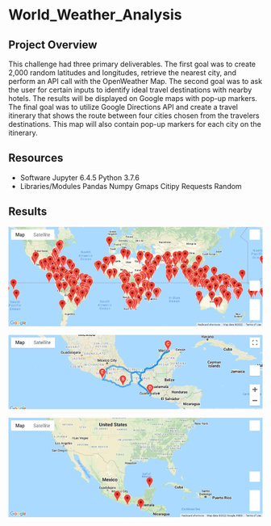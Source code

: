 # World_Weather_Analysis

## Project Overview

This challenge had three primary deliverables. The first goal was to create 2,000 random latitudes and longitudes, retrieve the nearest city, and perform an API call with the OpenWeather Map. The second goal was to ask the user for certain inputs to identify ideal travel destinations with nearby hotels. The results will be displayed on Google maps with pop-up markers. The final goal was to utilize Google Directions API and create a travel itinerary that shows the route between four cities chosen from the travelers destinations. This map will also contain pop-up markers for each city on the itinerary.


## Resources

-	Software
Jupyter 6.4.5
Python 3.7.6
-	Libraries/Modules
Pandas
Numpy
Gmaps
Citipy
Requests
Random

## Results

![WeatherPy_vacation_map]( https://github.com/gonzalesbarrett/World_Weather_Analysis/blob/main/Vacation_Search/WeatherPy_vacation_map.png)

![WeatherPy_travel_map]( https://github.com/gonzalesbarrett/World_Weather_Analysis/blob/main/Vacation_Itinerary/WeatherPy_travel_map.png)

![WeatherPy_travel_map_markers]( https://github.com/gonzalesbarrett/World_Weather_Analysis/blob/main/Vacation_Itinerary/WeatherPy_travel_map_markers.png)

